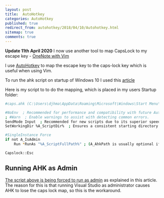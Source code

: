 ```yaml
---
layout: post
title:  AutoHotkey
categories: AutoHotkey
published: true 
redirect_from: autohotkey/2018/04/10/Autohotkey.html 
sitemap: true
comments: true
---
```


**Update 11th April 2020** I now use another tool to map CapsLock to my escape key - [OneNote with Vim](/2020/04/10/OneNote-with-Vim#map-capslock-to-escape-key)

I use [AutoHotkey](https://autohotkey.com/) to map the escape key to the caps-lock key which is useful when using Vim.  

To run the ahk script on startup of Windows 10 I used this [article](https://www.maketecheasier.com/schedule-autohotkey-startup-windows/)

Here is my script to to do the mapping, which is placed in my users Startup folder:

```bash
#caps.ahk (C:\Users\djhma\AppData\Roaming\Microsoft\Windows\Start Menu\Programs\Startup)

#NoEnv  ; Recommended for performance and compatibility with future AutoHotkey releases.
; #Warn  ; Enable warnings to assist with detecting common errors.
SendMode Input  ; Recommended for new scripts due to its superior speed and reliability.
SetWorkingDir %A_ScriptDir%  ; Ensures a consistent starting directory.

#SingleInstance Force
if not A_IsAdmin
	Run *RunAs "%A_ScriptFullPath%" ; (A_AhkPath is usually optional if the script has the .ahk extension.) You would typically check  first.

Capslock::Esc
```

## Running AHK as Admin

[The script above is being forced to run as admin](https://www.autohotkey.com/boards/viewtopic.php?f=5&t=21278) as explained in this article. The reason for this is that running Visual Studio as administrator causes AHK to lose the caps lock map, so this is the workaround.
